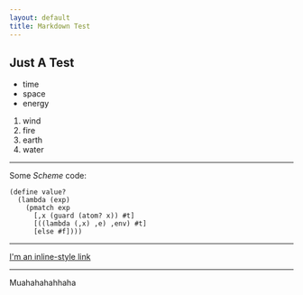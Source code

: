 ```yaml
---
layout: default
title: Markdown Test
---
```


Just A Test
-----------


* time
* space
* energy

1. wind
2. fire
3. earth
4. water


---------------------------------------

Some *Scheme* code:

    (define value?
      (lambda (exp)
        (pmatch exp
          [,x (guard (atom? x)) #t]
          [((lambda (,x) ,e) ,env) #t]
          [else #f])))

--------------------------

[I'm an inline-style link](https://www.google.com)

--------------------------

Muahahahahhaha
